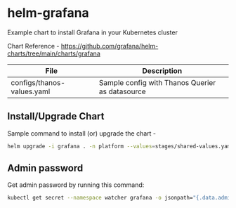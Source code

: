 # helm-grafana

Example chart to install Grafana in your Kubernetes cluster

Chart Reference - https://github.com/grafana/helm-charts/tree/main/charts/grafana

|File|Description|
|--|--|
|configs/thanos-values.yaml | Sample config with Thanos Querier as datasource|

## Install/Upgrade Chart

Sample command to install (or) upgrade the chart -

```bash
helm upgrade -i grafana . -n platform --values=stages/shared-values.yaml --values=stages/prod/prod-values.yaml
```

## Admin password

Get admin password by running this command:

```bash
kubectl get secret --namespace watcher grafana -o jsonpath="{.data.admin-password}" | base64 --decode ; echo
```
